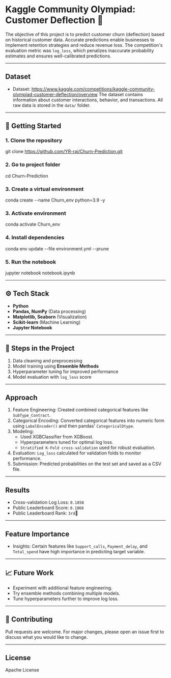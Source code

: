 # Kaggle Community Olympiad: Customer Deflection 🏃

The objective of this project is to predict customer churn (deflection) based on historical customer data. Accurate predictions enable businesses to implement retention strategies and reduce revenue loss. The competition's evaluation metric was `log_loss`, which penalizes inaccurate probability estimates and ensures well-calibrated predictions.

---

## Dataset
- Dataset: https://www.kaggle.com/competitions/kaggle-community-olympiad-customer-deflection/overview
The dataset contains information about customer interactions, behavior, and transactions. All raw data is stored in the `data/` folder.  

---

## 🚀 Getting Started  

### 1. Clone the repository  
git clone https://github.com/YR-raj/Churn-Prediction.git

### 2. Go to project folder
cd Churn-Prediction

### 3. Create a virtual environment
conda create --name Churn_env python=3.9 -y

### 3. Activate environment
conda activate Churn_env

### 4. Install dependencies
conda env update --file environment.yml --prune

### 5. Run the notebook
jupyter notebook notebook.ipynb

---

## ⚙️ Tech Stack
- **Python**
- **Pandas, NumPy** (Data processing)
- **Matplotlib, Seaborn** (Visualization)
- **Scikit-learn** (Machine Learning)
- **Jupyter Notebook**

---

## 🚀 Steps in the Project
1. Data cleaning and preprocessing  
2. Model training using **Ensemble Methods**  
3. Hyperparameter tuning for improved performance  
4. Model evaluation with `log_loss` score 

---

## Approach
1. Feature Engineering: Created combined categorical features like `SubType_Contract`.
2. Categorical Encoding: Converted categorical features into numeric form using `LabelEncoder()` and then pandas' `CategoricalDtype`.
3. Modeling:
    - Used XGBClassifier from XGBoost.
    - Hyperparameters tuned for optimal log loss.
    - `Stratified K-Fold cross-validation` used for robust evaluation.
4. Evaluation: `Log_loss` calculated for validation folds to monitor performance.
5. Submission: Predicted probabilities on the test set and saved as a CSV file.

---

## Results
- Cross-validation Log Loss: `0.1858`
- Public Leaderboard Score: `0.1866`
- Public Leaderboard Rank: `3rd`🥉

---

## Feature Importance
- Insights: Certain features like `Support_calls`, `Payment_delay`, and `Total_spend` have high importance in predicting target variable.

---

## 📈 Future Work
- Experiment with additional feature engineering.
- Try ensemble methods combining multiple models.
- Tune hyperparameters further to improve log loss.

---

## 🤝 Contributing
Pull requests are welcome. For major changes, please open an issue first to discuss what you would like to change.  

---

## License
Apache License